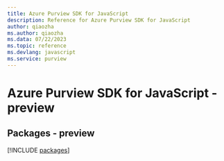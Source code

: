 ```yaml
---
title: Azure Purview SDK for JavaScript
description: Reference for Azure Purview SDK for JavaScript
author: qiaozha
ms.author: qiaozha
ms.data: 07/22/2023
ms.topic: reference
ms.devlang: javascript
ms.service: purview
---
```

# Azure Purview SDK for JavaScript - preview
## Packages - preview
[!INCLUDE [packages](purview-index.md)]